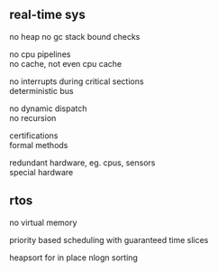 ---
---
## real-time sys 

no heap
no gc
stack bound checks  

no cpu pipelines  
no cache, not even cpu cache  

no interrupts during critical sections  
deterministic bus  

no dynamic dispatch  
no recursion  

certifications  
formal methods  

redundant hardware, eg. cpus, sensors  
special hardware  

## rtos 
no virtual memory   

priority based scheduling with guaranteed time slices 

heapsort for in place nlogn sorting 

